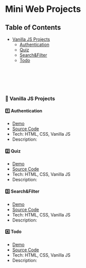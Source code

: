 # Mini Web Projects

## Table of Contents
- [Vanilla JS Projects](#vjsp)
   - [Authentication](#auth)
   - [Quiz](#quiz)
   - [Search&Filter](#searchFilter)
   - [Todo](#todo)


<br><br><br><br>



### 🔹 Vanilla JS Projects <a id="vjsp"></a>

#### 1️⃣ Authentication <a id="auth"></a>
- [Demo](https://amir-rhm.github.io/Mini-Web-Projects/vanilla-js-projects/authJS)
- [Source Code](/vanilla-js-projects/authJS)
- Tech: HTML, CSS, Vanilla JS
- Description: 

#### 2️⃣ Quiz <a id="vjspa"></a>
- [Demo](https://amir-rhm.github.io/Mini-Web-Projects/vanilla-js-projects/quizJS)
- [Source Code](/vanilla-js-projects/quizJS)
- Tech: HTML, CSS, Vanilla JS
- Description: 


#### 3️⃣ Search&Filter <a id="searchFilter"></a>
- [Demo](https://amir-rhm.github.io/Mini-Web-Projects/vanilla-js-projects/searchFilterJS)
- [Source Code](/vanilla-js-projects/searchFilterJS)
- Tech: HTML, CSS, Vanilla JS
- Description: 


#### 4️⃣ Todo <a id="todo"></a>
- [Demo](https://amir-rhm.github.io/Mini-Web-Projects/vanilla-js-projects/todoJS)
- [Source Code](/vanilla-js-projects/todoJS)
- Tech: HTML, CSS, Vanilla JS
- Description: 
